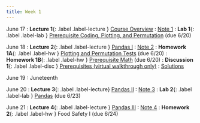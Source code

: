 ```yaml
---
title: Week 1
---
```


June 17
: **Lecture 1**{: .label .label-lecture } [Course Overview](lecture/lec01)
    : [Note 1](https://ds100.org/course-notes/intro_lec/introduction.html)
: **Lab 1**{: .label .label-lab } [Prerequisite Coding, Plotting, and Permutation](https://data100.datahub.berkeley.edu/hub/user-redirect/git-pull?repo=https%3A%2F%2Fgithub.com%2FDS-100%2Fsu24-materials&urlpath=lab%2Ftree%2Fsu24-materials%2Flab%2Flab01%2Flab01.ipynb&branch=main) (due 6/20)

June 18
: **Lecture 2**{: .label .label-lecture } [Pandas I](lecture/lec02)
    : [Note 2](https://ds100.org/course-notes/pandas_1/pandas_1.html)
: **Homework 1A**{: .label .label-hw } [Plotting and Permutation Tests](https://data100.datahub.berkeley.edu/hub/user-redirect/git-pull?repo=https%3A%2F%2Fgithub.com%2FDS-100%2Fsu24-materials&urlpath=lab%2Ftree%2Fsu24-materials%2Fhw%2Fhw01%2Fhw01.ipynb&branch=main) (due 6/20)
: **Homework 1B**{: .label .label-hw } [Prerequisite Math](https://drive.google.com/file/d/1zewQwC8kWHYkegZNkUihQv98j0i0U_67/view?usp=sharing) (due 6/20)
: **Discussion 1**{: .label .label-disc } [Prerequisites (virtual walkthrough only)](https://drive.google.com/file/d/1wPte7pr_7bTh6pwzSk41tpKYFyM5pBrF/view?usp=sharing)
    : [Solutions](https://drive.google.com/file/d/1Y4aQXsN9aqf6rPkKg_xLt6f7U4mzk05K/view?usp=sharing)

June 19
: Juneteenth

June 20
: **Lecture 3**{: .label .label-lecture} [Pandas II](lecture/lec03)
    : [Note 3](https://ds100.org/course-notes/pandas_2/pandas_2.html)
: **Lab 2**{: .label .label-lab } [Pandas](https://data100.datahub.berkeley.edu/hub/user-redirect/git-pull?repo=https%3A%2F%2Fgithub.com%2FDS-100%2Fsu24-materials&urlpath=lab%2Ftree%2Fsu24-materials%2Flab%2Flab02%2Flab02-v3.ipynb&branch=main) (due 6/23)

June 21
: **Lecture 4**{: .label .label-lecture } [Pandas III](lecture/lec04)
    : [Note 4](https://ds100.org/course-notes/pandas_3/pandas_3.html)
: **Homework 2**{: .label .label-hw } Food Safety I (due 6/24)
